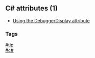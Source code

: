 ## C\# attributes (1)

- [Using the DebuggerDisplay attribute](using-debugger-display.md)

### Tags
[#tip](../../tips.md)  
[#c#](../csharp.md)